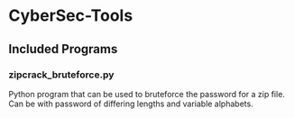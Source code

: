 # CyberSec-Tools

## Included Programs
### zipcrack_bruteforce.py
Python program that can be used to bruteforce the password for a zip file.  Can
be with password of differing lengths and variable alphabets.